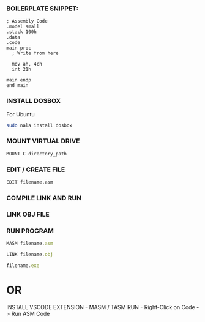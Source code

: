 ### BOILERPLATE SNIPPET:

```assembly
; Assembly Code
.model small
.stack 100h
.data
.code
main proc
  ; Write from here

  mov ah, 4ch
  int 21h

main endp
end main
```

### INSTALL DOSBOX

For Ubuntu

```bash
sudo nala install dosbox
```

### MOUNT VIRTUAL DRIVE

```bash
MOUNT C directory_path
```

### EDIT / CREATE FILE

```bash
EDIT filename.asm
```

### COMPILE LINK AND RUN

### LINK OBJ FILE

### RUN PROGRAM

```js Compile
MASM filename.asm
```

```js Link
LINK filename.obj
```

```js Run
filename.exe
```

# OR

INSTALL VSCODE EXTENSION - MASM / TASM
RUN - Right-Click on Code -> Run ASM Code
